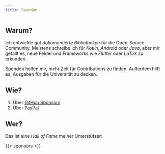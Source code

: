 ```yaml
---
title: Spenden
---
```


## Warum?

Ich entwickle _gut dokumentierte Bibliotheken_ für die Open-Source-Community.
Meistens schreibe ich für _Kotlin_, _Android_ oder _Java_, aber mir gefällt es, neue Felder und Frameworks wie _Flutter_ oder _LaTeX_ zu erkunden.

Spenden helfen mir, mehr Zeit für Contributions zu finden.
Außerdem hilft es, Ausgaben für die Universität zu decken.

## Wie?

1. Über [GitHub Sponsors](https://github.com/sponsors/heinrichreimer)
2. Über [PayPal](https://paypal.com/cgi-bin/webscr?cmd=_s-xclick&hosted_button_id=BNZBNG2GJXXVW)

## Wer?

Das ist eine _Hall of Fame_ meiner Unterstützer:

{{< sponsors >}}
